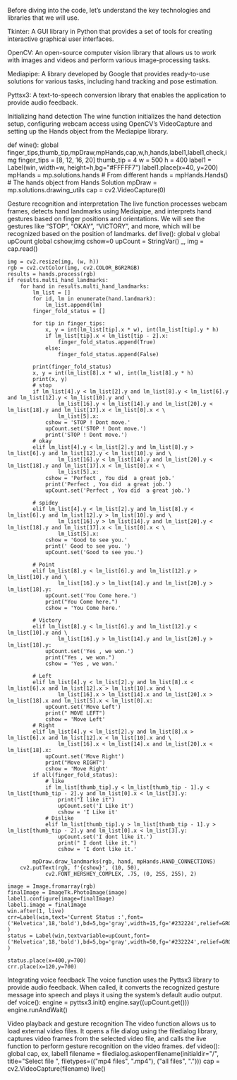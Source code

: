 Before diving into the code, let’s understand the key technologies and libraries that we will use.

Tkinter: A GUI library in Python that provides a set of tools for creating interactive graphical user interfaces.

OpenCV: An open-source computer vision library that allows us to work with images and videos and perform various image-processing tasks.

Mediapipe: A library developed by Google that provides ready-to-use solutions for various tasks, including hand tracking and pose estimation.

Pyttsx3: A text-to-speech conversion library that enables the application to provide audio feedback.

Initializing hand detection
The wine function initializes the hand detection setup, configuring webcam access using OpenCV’s VideoCapture and setting up the Hands object from the Mediapipe library.

def wine():
    global finger_tips,thumb_tip,mpDraw,mpHands,cap,w,h,hands,label1,label1,check,img
    finger_tips = [8, 12, 16, 20]
    thumb_tip = 4
    w = 500
    h = 400
    label1 = Label(win, width=w, height=h,bg="#FFFFF7")
    label1.place(x=40, y=200)
    mpHands = mp.solutions.hands  # From different
    hands = mpHands.Hands()  # The hands object from Hands Solution
    mpDraw = mp.solutions.drawing_utils
    cap = cv2.VideoCapture(0)

Gesture recognition and interpretation
The live function processes webcam frames, detects hand landmarks using Mediapipe, and interprets hand gestures based on finger positions and orientations. We will see the gestures like “STOP”, “OKAY”, “VICTORY”, and more, which will be recognized based on the position of landmarks.
def live():
    global v
    global upCount
    global cshow,img
    cshow=0
    upCount = StringVar()
    _, img = cap.read()

    img = cv2.resize(img, (w, h))
    rgb = cv2.cvtColor(img, cv2.COLOR_BGR2RGB)
    results = hands.process(rgb)
    if results.multi_hand_landmarks:
        for hand in results.multi_hand_landmarks:
            lm_list = []
            for id, lm in enumerate(hand.landmark):
                lm_list.append(lm)
            finger_fold_status = []

            for tip in finger_tips:
                x, y = int(lm_list[tip].x * w), int(lm_list[tip].y * h)
                if lm_list[tip].x < lm_list[tip - 2].x:
                    finger_fold_status.append(True)
                else:
                    finger_fold_status.append(False)

            print(finger_fold_status)
            x, y = int(lm_list[8].x * w), int(lm_list[8].y * h)
            print(x, y)
            # stop
            if lm_list[4].y < lm_list[2].y and lm_list[8].y < lm_list[6].y and lm_list[12].y < lm_list[10].y and \
                    lm_list[16].y < lm_list[14].y and lm_list[20].y < lm_list[18].y and lm_list[17].x < lm_list[0].x < \
                    lm_list[5].x:
                cshow = 'STOP ! Dont move.'
                upCount.set('STOP ! Dont move.')
                print('STOP ! Dont move.')
            # okay
            elif lm_list[4].y < lm_list[2].y and lm_list[8].y > lm_list[6].y and lm_list[12].y < lm_list[10].y and \
                    lm_list[16].y < lm_list[14].y and lm_list[20].y < lm_list[18].y and lm_list[17].x < lm_list[0].x < \
                    lm_list[5].x:
                cshow = 'Perfect , You did  a great job.'
                print('Perfect , You did  a great job.')
                upCount.set('Perfect , You did  a great job.')

            # spidey
            elif lm_list[4].y < lm_list[2].y and lm_list[8].y < lm_list[6].y and lm_list[12].y > lm_list[10].y and \
                    lm_list[16].y > lm_list[14].y and lm_list[20].y < lm_list[18].y and lm_list[17].x < lm_list[0].x < \
                    lm_list[5].x:
                cshow = 'Good to see you.'
                print(' Good to see you. ')
                upCount.set('Good to see you.')

            # Point
            elif lm_list[8].y < lm_list[6].y and lm_list[12].y > lm_list[10].y and \
                    lm_list[16].y > lm_list[14].y and lm_list[20].y > lm_list[18].y:
                upCount.set('You Come here.')
                print("You Come here.")
                cshow = 'You Come here.'

            # Victory
            elif lm_list[8].y < lm_list[6].y and lm_list[12].y < lm_list[10].y and \
                    lm_list[16].y > lm_list[14].y and lm_list[20].y > lm_list[18].y:
                upCount.set('Yes , we won.')
                print("Yes , we won.")
                cshow = 'Yes , we won.'

            # Left
            elif lm_list[4].y < lm_list[2].y and lm_list[8].x < lm_list[6].x and lm_list[12].x > lm_list[10].x and \
                    lm_list[16].x > lm_list[14].x and lm_list[20].x > lm_list[18].x and lm_list[5].x < lm_list[0].x:
                upCount.set('Move Left')
                print(" MOVE LEFT")
                cshow = 'Move Left'
            # Right
            elif lm_list[4].y < lm_list[2].y and lm_list[8].x > lm_list[6].x and lm_list[12].x < lm_list[10].x and \
                    lm_list[16].x < lm_list[14].x and lm_list[20].x < lm_list[18].x:
                upCount.set('Move Right')
                print("Move RIGHT")
                cshow = 'Move Right'
            if all(finger_fold_status):
                # like
                if lm_list[thumb_tip].y < lm_list[thumb_tip - 1].y < lm_list[thumb_tip - 2].y and lm_list[0].x < lm_list[3].y:
                    print("I like it")
                    upCount.set('I Like it')
                    cshow = 'I Like it'
                # Dislike
                elif lm_list[thumb_tip].y > lm_list[thumb_tip - 1].y > lm_list[thumb_tip - 2].y and lm_list[0].x < lm_list[3].y:
                    upCount.set('I dont like it.')
                    print(" I dont like it.")
                    cshow = 'I dont like it.'

            mpDraw.draw_landmarks(rgb, hand, mpHands.HAND_CONNECTIONS)
        cv2.putText(rgb, f'{cshow}', (10, 50),
                cv2.FONT_HERSHEY_COMPLEX, .75, (0, 255, 255), 2)

    image = Image.fromarray(rgb)
    finalImage = ImageTk.PhotoImage(image)
    label1.configure(image=finalImage)
    label1.image = finalImage
    win.after(1, live)
    crr=Label(win,text='Current Status :',font=('Helvetica',18,'bold'),bd=5,bg='gray',width=15,fg='#232224',relief=GROOVE )
    status = Label(win,textvariable=upCount,font=('Helvetica',18,'bold'),bd=5,bg='gray',width=50,fg='#232224',relief=GROOVE )

    status.place(x=400,y=700)
    crr.place(x=120,y=700)
Integrating voice feedback
The voice function uses the Pyttsx3 library to provide audio feedback. When called, it converts the recognized gesture message into speech and plays it using the system’s default audio output.
def voice():
    engine = pyttsx3.init()
    engine.say((upCount.get()))
    engine.runAndWait()

Video playback and gesture recognition
The video function allows us to load external video files. It opens a file dialog using the filedialog library, captures video frames from the selected video file, and calls the live function to perform gesture recognition on the video frames.
def video():
    global cap, ex, label1
    filename = filedialog.askopenfilename(initialdir="/", title="Select file ",
              filetypes=(("mp4 files", ".mp4"), ("all files", ".")))
    cap = cv2.VideoCapture(filename)
    live()
